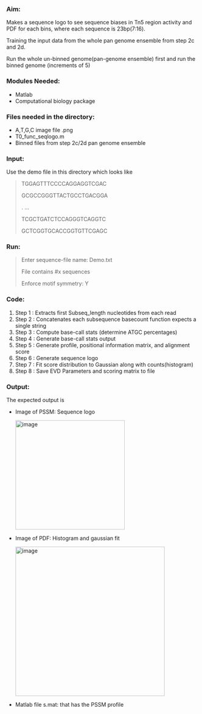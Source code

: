 ### Aim: 
Makes a sequence logo to see sequence biases in Tn5 region activity and PDF for each bins, where each sequence is 23bp(7:16).

Training the input data from the whole pan genome ensemble from step 2c and 2d.

Run the whole un-binned genome(pan-genome ensemble) first and run the binned genome (increments of 5)
     
### Modules Needed: 
* Matlab
* Computational biology package 

### Files needed in the directory:
* A,T,G,C image file .png
* T0_func_seqlogo.m
* Binned files from step 2c/2d pan genome ensemble 

### Input: 
Use the demo file in this directory which looks like
> TGGAGTTTCCCCAGGAGGTCGAC
>
> GCGCCGGGTTACTGCCTGACGGA
>           
>.         ...
>
> TCGCTGATCTCCAGGGTCAGGTC
>
> GCTCGGTGCACCGGTGTTCGAGC

### Run:
> Enter sequence-file name: Demo.txt 
>
> File contains #x sequences
>
> Enforce motif symmetry: Y

### Code:
1. Step 1 : Extracts first Subseq_length nucleotides from each read
1. Step 2 : Concatenates each subsequence basecount function expects a single string
1. Step 3 : Compute base-call stats (determine ATGC percentages)
1. Step 4 : Generate base-call stats output
1. Step 5 : Generate profile, positional information matrix, and alignment score
1. Step 6 : Generate sequence logo
1. Step 7 : Fit score distribution to Gaussian along with counts(histogram)
1. Step 8 : Save EVD Parameters and scoring matrix to file

### Output: 
The expected output is 
* Image of PSSM: Sequence logo

  <img width="287" alt="image" src="https://user-images.githubusercontent.com/55808380/168490793-c56ce416-c447-40e0-83d6-8b0d4e8aed67.png">

* Image of PDF: Histogram and gaussian fit 

  <img width="392" alt="image" src="https://user-images.githubusercontent.com/55808380/168490804-9ba766a6-d349-43d1-a18a-f142d8bd534e.png">

* Matlab file s.mat: that has the PSSM profile
